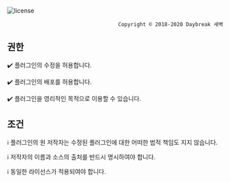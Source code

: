 ![license](https://user-images.githubusercontent.com/39194432/51786047-5ff7ba80-21a2-11e9-829f-5429e589a89a.png)

                                        Copyright © 2018-2020 Daybreak 새벽                                        

## 권한
✔️ 플러그인의 수정을 허용합니다.

✔️ 플러그인의 배포를 허용합니다.

✔️ 플러그인을 영리적인 목적으로 이용할 수 있습니다.

## 조건
ℹ️ 플러그인의 원 저작자는 수정된 플러그인에 대한 어떠한 법적 책임도 지지 않습니다.

ℹ️ 저작자의 이름과 소스의 출처를 반드시 명시하여야 합니다.

ℹ️ 동일한 라이선스가 적용되여야 합니다.
